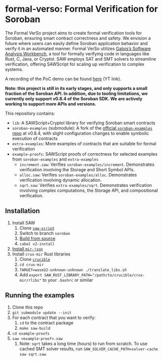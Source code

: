 # formal-verso: Formal Verification for Soroban

The Formal VerSo project aims to create formal verification tools for Soroban,
ensuring smart contract correctness and safety. We envision a future where users
can easily define Soroban application behavior and verify it in an automated
manner. Formal VerSo utilizes [Galois’s Software Analysis
Workbench](https://saw.galois.com/), a tool for formally verifying code in
languages like Rust, C, Java, or Cryptol. SAW employs SAT and SMT solvers to
streamline verification, offering SAWScript for scaling up verification to
complex systems.

A recording of the PoC demo can be found [here](https://youtu.be/cwaXmZwbXsA?feature=shared) (YT link).

**Note: this project is still in its early stages, and only supports a small
fraction of the Soroban API. In addition, due to tooling limitations, we
currently only support v0.8.4 of the Soroban SDK. We are actively working to
support more APIs and versions.**

This repository contains:
- `lib`: A SAWScript+Cryptol library for verifying Soroban smart contracts
- `soroban-examples` (submodule): A fork of the [official `soroban-examples`
  repo](https://github.com/stellar/soroban-examples) at v0.8.4, with slight
  configuration changes to enable symbolic execution of contracts
- `extra-examples`: More examples of contracts that are suitable for formal
  verification
- `example-proofs`: SAWScript proofs of correctness for selected examples from
  `soroban-examples` and `extra-examples`
  - `increment.saw`: Verifies `soroban-examples/increment`. Demonstrates
    verification involving the Storage and Short Symbol APIs.
  - `alloc.saw`: Verifies `soroban-examples/alloc`. Demonstrates verification
    involving dynamic allocation.
  - `sqrt.saw`: Verifies `extra-examples/sqrt`. Demonstrates verification
    involving complex computations, the Storage API, and compositional
    verification.

## Installation

1. Install SAW
   1. Clone [`saw-script`](https://github.com/GaloisInc/saw-script)
   2. Switch to branch `soroban`
   3. [Build from
      source](https://github.com/GaloisInc/saw-script#manual-installation)
   4. `cabal v2-install`
2. [Install
   `mir-json`](https://github.com/GaloisInc/mir-json#installation-instructions)
3. Install `crux-mir` Rust libraries
   1. Clone [`crucible`](https://github.com/GaloisInc/crucible)
   2. `cd crux-mir`
   3. `TARGET=wasm32-unknown-unknown ./translate_libs.sh`
   4. Add `export SAW_RUST_LIBRARY_PATH="/path/to/crucible/crux-mir/rlibs"` to
      your `.bashrc` or similar

## Running the examples

1. Clone this repo
2. `git submodule update --init`
3. For each contract that you want to verify:
   1. `cd` to the contract package
   2. `make saw-build`
4. `cd example-proofs`
5. `saw <example-proof>.saw`
   1. Note: `sqrt` takes a long time (hours) to run from scratch. To use cached
      SMT solver results, run `SAW_SOLVER_CACHE_PATH=solver-cache saw sqrt.saw`.
